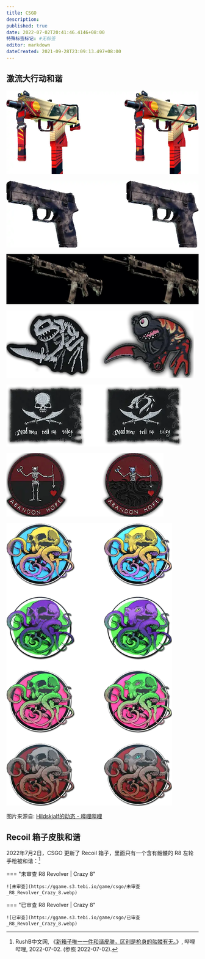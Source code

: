 ```yaml
---
title: CSGO
description:
published: true
date: 2022-07-02T20:41:46.4146+08:00
特殊标签标记: #无标签
editor: markdown
dateCreated: 2021-09-28T23:09:13.497+08:00
---
```


## 激流大行动和谐

![MAC-10](/src/game/csgo/MAC-10.webp)

![P250](/src/game/csgo/P250.webp)

![SG-553](/src/game/csgo/SG-553.webp)

![布章1](/src/game/csgo/布章1.webp)

![布章2](/src/game/csgo/布章2.webp)

![布章3](/src/game/csgo/布章3.webp)

![贴纸](/src/game/csgo/贴纸.webp)

图片来源自: [Hildskjalf的动态 - 哔哩哔哩](https://archive.is/K0USq "https://t.bilibili.com/573870367335100723")

## Recoil 箱子皮肤和谐

2022年7月2日，CSGO 更新了 Recoil 箱子，里面只有一个含有骷髅的 R8 左轮手枪被和谐：[^678144017188257801]

[^678144017188257801]:  RushB中文网, 《[新箱子唯一一件和谐皮肤，区别是枪身的骷髅有无。](https://archive.ph/y6hcE "https://t.bilibili.com/678144017188257801")》, 哔哩哔哩, 2022-07-02. (参照 2022-07-02).

=== "未审查 R8 Revolver | Crazy 8"

    ![未审查](https://ggame.s3.tebi.io/game/csgo/未审查_R8_Revolver_Crazy_8.webp)

=== "已审查 R8 Revolver | Crazy 8"

    ![已审查](https://ggame.s3.tebi.io/game/csgo/已审查_R8_Revolver_Crazy_8.webp)
